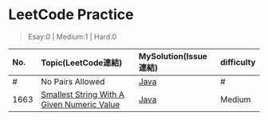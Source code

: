 # LeetCode Practice
> Esay:0 | Medium:1 | Hard:0

| No. | Topic(LeetCode連結) | MySolution(Issue連結) | difficulty |
| :-----| :----- | :----- | :----- |
| # | No Pairs Allowed | [Java](https://github.com/Barney30818/LeetPractice/issues/1) | # |
| 1663 | [Smallest String With A Given Numeric Value](https://leetcode.com/problems/smallest-string-with-a-given-numeric-value/) | [Java](https://github.com/Barney30818/LeetPractice/issues/2) | Medium |
